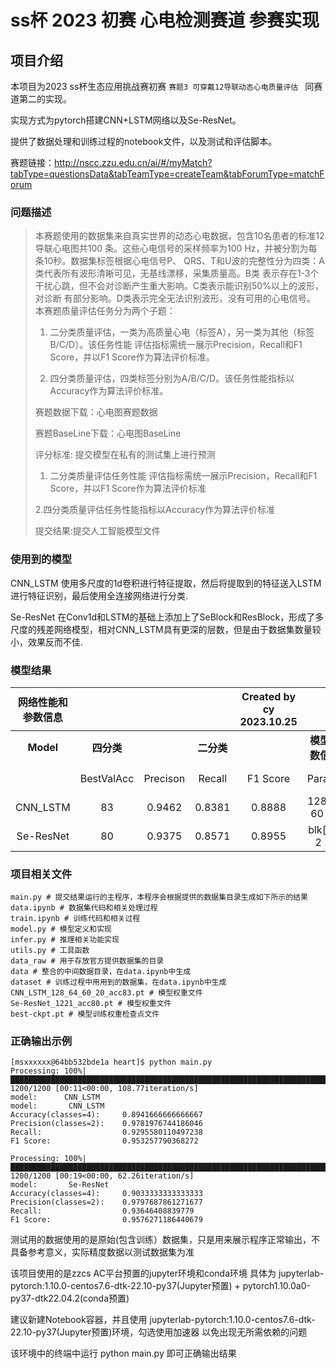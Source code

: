 # ss杯 2023 初赛 心电检测赛道 参赛实现


## 项目介绍       

本项目为2023 ss杯生态应用挑战赛初赛 `赛题3 可穿戴12导联动态心电质量评估 ` 同赛道第二的实现。

实现方式为pytorch搭建CNN+LSTM网络以及Se-ResNet。

提供了数据处理和训练过程的notebook文件，以及测试和评估脚本。

赛题链接：http://nscc.zzu.edu.cn/ai/#/myMatch?tabType=questionsData&tabTeamType=createTeam&tabForumType=matchForum

### 问题描述
>本赛题使用的数据集来自真实世界的动态心电数据，包含10名患者的标准12导联心电图共100 条。这些心电信号的采样频率为100 Hz，并被分割为每条10秒。数据集标签根据心电信号P、 QRS、T和U波的完整性分为四类：A类代表所有波形清晰可见，无基线漂移，采集质量高。B类 表示存在1-3个干扰心跳，但不会对诊断产生重大影响。C类表示能识别50%以上的波形，对诊断 有部分影响。D类表示完全无法识别波形，没有可用的心电信号。
>本赛题质量评估任务分为两个子题：
>
>1. 二分类质量评估，一类为高质量心电（标签A），另一类为其他（标签B/C/D）。该任务性能 评估指标需统一展示Precision，Recall和F1 Score，并以F1 Score作为算法评价标准。
>
>2. 四分类质量评估，四类标签分别为A/B/C/D。该任务性能指标以Accuracy作为算法评价标准。
>
>赛题数据下载：心电图赛题数据
>
>赛题BaseLine下载：心电图BaseLine
>
>评分标准: 提交模型在私有的测试集上进行预测
>
>1. 二分类质量评估任务性能 评估指标需统一展示Precision，Recall和F1 Score，并以F1 Score作为算法评价标准
>
>2.四分类质量评估任务性能指标以Accuracy作为算法评价标准
>
>提交结果:提交人工智能模型文件

### 使用到的模型
CNN_LSTM 使用多尺度的1d卷积进行特征提取，然后将提取到的特征送入LSTM进行特征识别，最后使用全连接网络进行分类.

Se-ResNet 在Conv1d和LSTM的基础上添加上了SeBlock和ResBlock，形成了多尺度的残差网络模型，相对CNN_LSTM具有更深的层数，但是由于数据集数量较小，效果反而不佳.

### 模型结果

|网络性能和参数信息        ||             |               |Created by  cy  2023.10.25|     |                     |                 |
|:--------:|:-----------:|:-----------:|:-------------:|:------------:|:---------------:|:-------------------:|:---------------:|
|**Model** |**四分类**    |             |**二分类**      |              | **模型参数信息**  |                     |                 |
|          | BestValAcc  | Precison    |Recall         |   F1 Score   | Params          | bidirectional-LSTM  | File            |
|CNN_LSTM   |  83        |  0.9462     |    0.8381     |   0.8888     | 128 64 60 20    |   No                | CNN_LSTM_128_64_60_20_acc83.pt|
|Se-ResNet  |  80        |   0.9375    |    0.8571     |   0.8955     | blk[1 2 2 1]    |   Yes               | Se-ResNet_1221_acc80.pt|


### 项目相关文件
```
main.py # 提交结果运行的主程序，本程序会根据提供的数据集目录生成如下所示的结果
data.ipynb # 数据集代码和相关处理过程
train.ipynb # 训练代码和相关过程
model.py # 模型定义和实现
infer.py # 推理相关功能实现
utils.py # 工具函数
data_raw # 用于存放官方提供数据集的目录
data # 整合的中间数据目录，在data.ipynb中生成
dataset # 训练过程中用用到的数据集，在data.ipynb中生成
CNN_LSTM_128_64_60_20_acc83.pt # 模型权重文件
Se-ResNet_1221_acc80.pt # 模型权重文件
best-ckpt.pt # 模型训练权重检查点文件
```

### 正确输出示例
```
[msxxxxxx@64bb532bde1a heart]$ python main.py
Processing: 100%|███████████████████████████████████████████████████████████████████████████████████████████████████████████████████████████████████████████████████████████████████| 1200/1200 [00:11<00:00, 108.77iteration/s]
model:      CNN_LSTM  
model:       CNN_LSTM 
Accuracy(classes=4):     0.8941666666666667
Precision(classes=2):    0.9781976744186046
Recall:                  0.9295580110497238
F1 Score:                0.953257790368272

Processing: 100%|████████████████████████████████████████████████████████████████████████████████████████████████████████████████████████████████████████████████████████████████████| 1200/1200 [00:19<00:00, 62.26iteration/s]
model:       Se-ResNet 
Accuracy(classes=4):     0.9033333333333333
Precision(classes=2):    0.9797687861271677
Recall:                  0.93646408839779
F1 Score:                0.9576271186440679
```
测试用的数据使用的是原始(包含训练）数据集，只是用来展示程序正常输出，不具备参考意义，实际精度数据以测试数据集为准


该项目使用的是zzcs AC平台预置的jupyter环境和conda环境
具体为 jupyterlab-pytorch:1.10.0-centos7.6-dtk-22.10-py37(Jupyter预置) + pytorch1.10.0a0-py37-dtk22.04.2(conda预置)

建议新建Notebook容器，并且使用 jupyterlab-pytorch:1.10.0-centos7.6-dtk-22.10-py37(Jupyter预置)环境，勾选使用加速器
以免出现无所需依赖的问题

该环境中的终端中运行  python main.py 即可正确输出结果